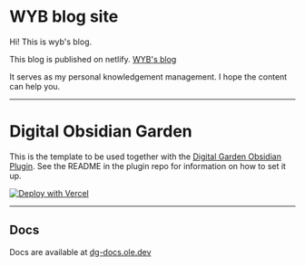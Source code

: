 # WYB blog site

Hi! This is wyb's blog.

This blog is published on netlify. [WYB's blog](https://wyb-blog.netlify.app/)

It serves as my personal knowledgement management. I hope the content can help you.


---------------------------------------------------------------------------------

# Digital Obsidian Garden
This is the template to be used together with the [Digital Garden Obsidian Plugin](https://github.com/oleeskild/Obsidian-Digital-Garden). 
See the README in the plugin repo for information on how to set it up.

[![Deploy with Vercel](https://vercel.com/button)](https://vercel.com/new/clone?repository-url=https://github.com/oleeskild/digitalgarden)

---
## Docs
Docs are available at [dg-docs.ole.dev](https://dg-docs.ole.dev/)
